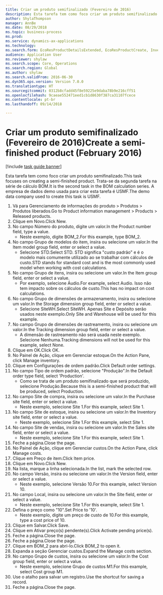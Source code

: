 ```yaml
--- 
title: Criar um produto semifinalizado (Fevereiro de 2016)
description: Esta tarefa tem como foco criar um produto semifinalizado.
author: ShylaThompson
manager: AnnBe
ms.date: 08/29/2018
ms.topic: business-process
ms.prod: 
ms.service: dynamics-ax-applications
ms.technology: 
ms.search.form: EcoResProductDetailsExtended, EcoResProductCreate, InventItemOrderSetup, InventItemPrice
audience: Application User
ms.reviewer: shylaw
ms.search.scope: Core, Operations
ms.search.region: Global
ms.author: shylaw
ms.search.validFrom: 2016-06-30
ms.dyn365.ops.version: Version 7.0.0
ms.translationtype: HT
ms.sourcegitcommit: 0312b8cfadd45f8e59225e9daba78b9e216cff51
ms.openlocfilehash: 9caeae552471eed1cb1d8630f387ca31107fcece
ms.contentlocale: pt-br
ms.lasthandoff: 09/14/2018

---
```

# <a name="create-a-semi-finished-product-february-2016"></a><span data-ttu-id="94f69-103">Criar um produto semifinalizado (Fevereiro de 2016)</span><span class="sxs-lookup"><span data-stu-id="94f69-103">Create a semi-finished product (February 2016)</span></span>

[!include [task guide banner](../../includes/task-guide-banner.md)]

<span data-ttu-id="94f69-104">Esta tarefa tem como foco criar um produto semifinalizado.</span><span class="sxs-lookup"><span data-stu-id="94f69-104">This task focuses on creating a semi-finished product.</span></span> <span data-ttu-id="94f69-105">Trata-se da segunda tarefa na série de cálculo BOM.</span><span class="sxs-lookup"><span data-stu-id="94f69-105">It is the second task in the BOM calculation series.</span></span> <span data-ttu-id="94f69-106">A empresa de dados demo usada para criar esta tarefa é USMF.</span><span class="sxs-lookup"><span data-stu-id="94f69-106">The demo data company used to create this task is USMF.</span></span>

1. <span data-ttu-id="94f69-107">Vá para Gerenciamento de informações do produto > Produtos > Produtos liberados.</span><span class="sxs-lookup"><span data-stu-id="94f69-107">Go to Product information management > Products > Released products.</span></span>
2. <span data-ttu-id="94f69-108">Clique em Novo.</span><span class="sxs-lookup"><span data-stu-id="94f69-108">Click New.</span></span>
3. <span data-ttu-id="94f69-109">No campo Número do produto, digite um valor.</span><span class="sxs-lookup"><span data-stu-id="94f69-109">In the Product number field, type a value.</span></span>
    * <span data-ttu-id="94f69-110">Neste exemplo, digite BOM_2.</span><span class="sxs-lookup"><span data-stu-id="94f69-110">For this example, type BOM_2.</span></span>  
4. <span data-ttu-id="94f69-111">No campo Grupo de modelos do item, insira ou selecione um valor.</span><span class="sxs-lookup"><span data-stu-id="94f69-111">In the Item model group field, enter or select a value.</span></span>
    * <span data-ttu-id="94f69-112">Selecione STD.</span><span class="sxs-lookup"><span data-stu-id="94f69-112">Select STD.</span></span> <span data-ttu-id="94f69-113">STD significa "custo padrão" e é o modelo mais comumente utilizado ao se trabalhar com cálculos de custo.</span><span class="sxs-lookup"><span data-stu-id="94f69-113">STD stands for standard cost and is the most commonly used model when working with cost calculations.</span></span>  
5. <span data-ttu-id="94f69-114">No campo Grupo de itens, insira ou selecione um valor.</span><span class="sxs-lookup"><span data-stu-id="94f69-114">In the Item group field, enter or select a value.</span></span>
    * <span data-ttu-id="94f69-115">Por exemplo, selecione Áudio.</span><span class="sxs-lookup"><span data-stu-id="94f69-115">For example, select Audio.</span></span> <span data-ttu-id="94f69-116">Isso não tem impacto sobre os cálculos de custo.</span><span class="sxs-lookup"><span data-stu-id="94f69-116">This has no impact on cost calculations.</span></span>  
6. <span data-ttu-id="94f69-117">No campo Grupo de dimensões de armazenamento, insira ou selecione um valor.</span><span class="sxs-lookup"><span data-stu-id="94f69-117">In the Storage dimension group field, enter or select a value.</span></span>
    * <span data-ttu-id="94f69-118">Selecione SiteWH.</span><span class="sxs-lookup"><span data-stu-id="94f69-118">Select SiteWH.</span></span> <span data-ttu-id="94f69-119">Apenas Site e Depósito serão usados neste exemplo.</span><span class="sxs-lookup"><span data-stu-id="94f69-119">Only Site and Warehouse will be used for this example.</span></span>  
7. <span data-ttu-id="94f69-120">No campo Grupo de dimensões de rastreamento, insira ou selecione um valor.</span><span class="sxs-lookup"><span data-stu-id="94f69-120">In the Tracking dimension group field, enter or select a value.</span></span>
    * <span data-ttu-id="94f69-121">A dimensão de rastreamento não será usada neste exemplo. Selecione Nenhuma.</span><span class="sxs-lookup"><span data-stu-id="94f69-121">Tracking dimensions will not be used for this example, select None.</span></span>  
8. <span data-ttu-id="94f69-122">Clique em OK.</span><span class="sxs-lookup"><span data-stu-id="94f69-122">Click OK.</span></span>
9. <span data-ttu-id="94f69-123">No Painel de Ação, clique em Gerenciar estoque.</span><span class="sxs-lookup"><span data-stu-id="94f69-123">On the Action Pane, click Manage inventory.</span></span>
10. <span data-ttu-id="94f69-124">Clique em Configurações de ordem padrão.</span><span class="sxs-lookup"><span data-stu-id="94f69-124">Click Default order settings.</span></span>
11. <span data-ttu-id="94f69-125">No campo Tipo de ordem padrão, selecione "Produção".</span><span class="sxs-lookup"><span data-stu-id="94f69-125">In the Default order type field, select 'Production'.</span></span>
    * <span data-ttu-id="94f69-126">Como se trata de um produto semifinalizado que será produzido, selecione Produção.</span><span class="sxs-lookup"><span data-stu-id="94f69-126">Because this is a semi-finished product that will be produced, select Production.</span></span>  
12. <span data-ttu-id="94f69-127">No campo Site de compra, insira ou selecione um valor.</span><span class="sxs-lookup"><span data-stu-id="94f69-127">In the Purchase site field, enter or select a value.</span></span>
    * <span data-ttu-id="94f69-128">Neste exemplo, selecione Site 1.</span><span class="sxs-lookup"><span data-stu-id="94f69-128">For this example, select Site 1.</span></span>  
13. <span data-ttu-id="94f69-129">No campo Site de estoque, insira ou selecione um valor.</span><span class="sxs-lookup"><span data-stu-id="94f69-129">In the Inventory site field, enter or select a value.</span></span>
    * <span data-ttu-id="94f69-130">Neste exemplo, selecione Site 1.</span><span class="sxs-lookup"><span data-stu-id="94f69-130">For this example, select Site 1.</span></span>  
14. <span data-ttu-id="94f69-131">No campo Site de vendas, insira ou selecione um valor.</span><span class="sxs-lookup"><span data-stu-id="94f69-131">In the Sales site field, enter or select a value.</span></span>
    * <span data-ttu-id="94f69-132">Neste exemplo, selecione Site 1.</span><span class="sxs-lookup"><span data-stu-id="94f69-132">For this example, select Site 1.</span></span>  
15. <span data-ttu-id="94f69-133">Feche a página.</span><span class="sxs-lookup"><span data-stu-id="94f69-133">Close the page.</span></span>
16. <span data-ttu-id="94f69-134">No Painel de Ação, clique em Gerenciar custos.</span><span class="sxs-lookup"><span data-stu-id="94f69-134">On the Action Pane, click Manage costs.</span></span>
17. <span data-ttu-id="94f69-135">Clique em Preço de item.</span><span class="sxs-lookup"><span data-stu-id="94f69-135">Click Item price.</span></span>
18. <span data-ttu-id="94f69-136">Clique em Novo.</span><span class="sxs-lookup"><span data-stu-id="94f69-136">Click New.</span></span>
19. <span data-ttu-id="94f69-137">Na lista, marque a linha selecionada.</span><span class="sxs-lookup"><span data-stu-id="94f69-137">In the list, mark the selected row.</span></span>
20. <span data-ttu-id="94f69-138">No campo Versão, insira ou selecione um valor.</span><span class="sxs-lookup"><span data-stu-id="94f69-138">In the Version field, enter or select a value.</span></span>
    * <span data-ttu-id="94f69-139">Neste exemplo, selecione Versão 10.</span><span class="sxs-lookup"><span data-stu-id="94f69-139">For this example, select Version 10.</span></span>  
21. <span data-ttu-id="94f69-140">No campo Local, insira ou selecione um valor.</span><span class="sxs-lookup"><span data-stu-id="94f69-140">In the Site field, enter or select a value.</span></span>
    * <span data-ttu-id="94f69-141">Neste exemplo, selecione Site 1.</span><span class="sxs-lookup"><span data-stu-id="94f69-141">For this example, select Site 1.</span></span>  
22. <span data-ttu-id="94f69-142">Defina o preço como "10".</span><span class="sxs-lookup"><span data-stu-id="94f69-142">Set Price to '10'.</span></span>
    * <span data-ttu-id="94f69-143">Neste exemplo, digite um preço de custo de 10.</span><span class="sxs-lookup"><span data-stu-id="94f69-143">For this example, type a cost price of 10.</span></span>  
23. <span data-ttu-id="94f69-144">Clique em Salvar.</span><span class="sxs-lookup"><span data-stu-id="94f69-144">Click Save.</span></span>
24. <span data-ttu-id="94f69-145">Clique em Ativar preço(s) pendente(s).</span><span class="sxs-lookup"><span data-stu-id="94f69-145">Click Activate pending price(s).</span></span>
25. <span data-ttu-id="94f69-146">Feche a página.</span><span class="sxs-lookup"><span data-stu-id="94f69-146">Close the page.</span></span>
26. <span data-ttu-id="94f69-147">Feche a página.</span><span class="sxs-lookup"><span data-stu-id="94f69-147">Close the page.</span></span>
27. <span data-ttu-id="94f69-148">Clique em BOM_2 para abri-lo.</span><span class="sxs-lookup"><span data-stu-id="94f69-148">Click BOM_2 to open it.</span></span>
28. <span data-ttu-id="94f69-149">Expanda a seção Gerenciar custos.</span><span class="sxs-lookup"><span data-stu-id="94f69-149">Expand the Manage costs section.</span></span>
29. <span data-ttu-id="94f69-150">No campo Grupo de custos, insira ou selecione um valor.</span><span class="sxs-lookup"><span data-stu-id="94f69-150">In the Cost group field, enter or select a value.</span></span>
    * <span data-ttu-id="94f69-151">Neste exemplo, selecione Grupo de custos M1.</span><span class="sxs-lookup"><span data-stu-id="94f69-151">For this example, select Cost group M1.</span></span>  
30. <span data-ttu-id="94f69-152">Use o atalho para salvar um registro.</span><span class="sxs-lookup"><span data-stu-id="94f69-152">Use the shortcut for saving a record.</span></span>
31. <span data-ttu-id="94f69-153">Feche a página.</span><span class="sxs-lookup"><span data-stu-id="94f69-153">Close the page.</span></span>


